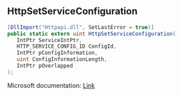 ## HttpSetServiceConfiguration

```csharp
[DllImport("Httpapi.dll", SetLastError = true)]
public static extern uint HttpSetServiceConfiguration(
   IntPtr ServiceIntPtr,
   HTTP_SERVICE_CONFIG_ID ConfigId,
   IntPtr pConfigInformation,
   uint ConfigInformationLength,
   IntPtr pOverlapped
);
```

Microsoft documentation: [Link](https://docs.microsoft.com/en-us/windows/win32/api/http/nf-http-httpsetserviceconfiguration)
